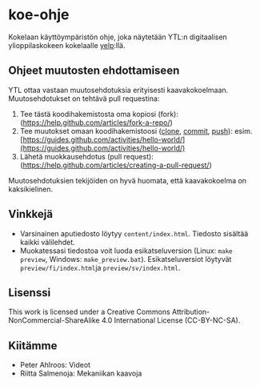 # koe-ohje

Kokelaan käyttöympäristön ohje, joka näytetään YTL:n digitaalisen ylioppilaskokeen kokelaalle [yelp](https://people.gnome.org/~bmsmith/build/yelp.html):llä.

## Ohjeet muutosten ehdottamiseen

YTL ottaa vastaan muutosehdotuksia erityisesti kaavakokoelmaan. Muutosehdotukset on tehtävä pull requestina:

 1. Tee tästä koodihakemistosta oma kopiosi (fork): (https://help.github.com/articles/fork-a-repo/)
 2. Tee muutokset omaan koodihakemistoosi ([clone](https://help.github.com/articles/cloning-a-repository/), [commit](https://github.com/abhikp/git-test/wiki/Committing-changes), [push](https://help.github.com/articles/pushing-to-a-remote/)): esim. [https://guides.github.com/activities/hello-world/](https://guides.github.com/activities/hello-world/)
 3. Lähetä muokkausehdotus (pull request): (https://help.github.com/articles/creating-a-pull-request/)

Muutosehdotuksien tekijöiden on hyvä huomata, että kaavakokoelma on kaksikielinen.

## Vinkkejä

 * Varsinainen aputiedosto löytyy `content/index.html`. Tiedosto sisältää kaikki välilehdet.
 * Muokatessasi tiedostoa voit luoda esikatseluversion (Linux: `make preview`, Windows: `make_preview.bat`). Esikatseluversiot
   löytyvät `preview/fi/index.html`ja `preview/sv/index.html`.

## Lisenssi

This work is licensed under a Creative Commons Attribution-NonCommercial-ShareAlike 4.0 International License (CC-BY-NC-SA).

## Kiitämme

 * Peter Ahlroos: Videot
 * Riitta Salmenoja: Mekaniikan kaavoja
